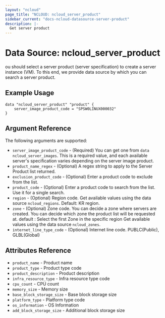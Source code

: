 ```yaml
---
layout: "ncloud"
page_title: "NCLOUD: ncloud_server_product"
sidebar_current: "docs-ncloud-datasource-server-product"
description: |-
  Get server product
---
```


# Data Source: ncloud_server_product

ou should select a server product (server specification) to create a server instance (VM).
To this end, we provide data source by which you can search a server product.

## Example Usage

```hcl
data "ncloud_server_product" "product" {
	server_image_product_code = "SPSW0LINUX000032"
}
```

## Argument Reference

The following arguments are supported:

* `server_image_product_code` - (Required) You can get one from `data ncloud_server_images`. This is a required value, and each available server's specification varies depending on the server image product.
* `product_name_regex` - (Optional) A regex string to apply to the Server Product list returned.
* `exclusion_product_code` - (Optional) Enter a product code to exclude from the list.
* `product_code` - (Optional) Enter a product code to search from the list. Use it for a single search.
* `region` - (Optional) Region code. Get available values using the data source `ncloud_regions`.
    Default: KR region.
* `zone` - (Optional) Zone code. You can decide a zone where servers are created. You can decide which zone the product list will be requested at. default : Select the first Zone in the specific region
    Get available values using the data source `ncloud_zones`.
* `internet_line_type_code` - (Optional) Internet line code. PUBLC(Public), GLBL(Global)

## Attributes Reference

* `product_name` - Product name
* `product_type` - Product type code
* `product_description` - Product description
* `infra_resource_type` - Infra resource type code
* `cpu_count` - CPU count
* `memory_size` - Memory size
* `base_block_storage_size` - Base block storage size
* `platform_type` - Platform type code
* `os_information` - OS Information
* `add_block_storage_size` - Additional block storage size
